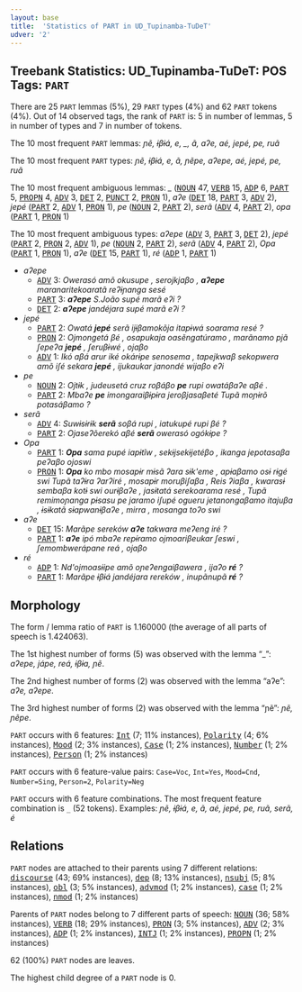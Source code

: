 ```yaml
---
layout: base
title:  'Statistics of PART in UD_Tupinamba-TuDeT'
udver: '2'
---
```


## Treebank Statistics: UD_Tupinamba-TuDeT: POS Tags: `PART`

There are 25 `PART` lemmas (5%), 29 `PART` types (4%) and 62 `PART` tokens (4%).
Out of 14 observed tags, the rank of `PART` is: 5 in number of lemmas, 5 in number of types and 7 in number of tokens.

The 10 most frequent `PART` lemmas: <em>ɲẽ, ɨβɨá, e, _, ã, aʔe, aé, jepé, pe, ruã</em>

The 10 most frequent `PART` types:  <em>ɲẽ, ɨβɨá, e, ã, ɲẽpe, aʔepe, aé, jepé, pe, ruã</em>

The 10 most frequent ambiguous lemmas: <em>_</em> (<tt><a href="tpn_tudet-pos-NOUN.html">NOUN</a></tt> 47, <tt><a href="tpn_tudet-pos-VERB.html">VERB</a></tt> 15, <tt><a href="tpn_tudet-pos-ADP.html">ADP</a></tt> 6, <tt><a href="tpn_tudet-pos-PART.html">PART</a></tt> 5, <tt><a href="tpn_tudet-pos-PROPN.html">PROPN</a></tt> 4, <tt><a href="tpn_tudet-pos-ADV.html">ADV</a></tt> 3, <tt><a href="tpn_tudet-pos-DET.html">DET</a></tt> 2, <tt><a href="tpn_tudet-pos-PUNCT.html">PUNCT</a></tt> 2, <tt><a href="tpn_tudet-pos-PRON.html">PRON</a></tt> 1), <em>aʔe</em> (<tt><a href="tpn_tudet-pos-DET.html">DET</a></tt> 18, <tt><a href="tpn_tudet-pos-PART.html">PART</a></tt> 3, <tt><a href="tpn_tudet-pos-ADV.html">ADV</a></tt> 2), <em>jepé</em> (<tt><a href="tpn_tudet-pos-PART.html">PART</a></tt> 2, <tt><a href="tpn_tudet-pos-ADV.html">ADV</a></tt> 1, <tt><a href="tpn_tudet-pos-PRON.html">PRON</a></tt> 1), <em>pe</em> (<tt><a href="tpn_tudet-pos-NOUN.html">NOUN</a></tt> 2, <tt><a href="tpn_tudet-pos-PART.html">PART</a></tt> 2), <em>serã</em> (<tt><a href="tpn_tudet-pos-ADV.html">ADV</a></tt> 4, <tt><a href="tpn_tudet-pos-PART.html">PART</a></tt> 2), <em>opa</em> (<tt><a href="tpn_tudet-pos-PART.html">PART</a></tt> 1, <tt><a href="tpn_tudet-pos-PRON.html">PRON</a></tt> 1)

The 10 most frequent ambiguous types:  <em>aʔepe</em> (<tt><a href="tpn_tudet-pos-ADV.html">ADV</a></tt> 3, <tt><a href="tpn_tudet-pos-PART.html">PART</a></tt> 3, <tt><a href="tpn_tudet-pos-DET.html">DET</a></tt> 2), <em>jepé</em> (<tt><a href="tpn_tudet-pos-PART.html">PART</a></tt> 2, <tt><a href="tpn_tudet-pos-PRON.html">PRON</a></tt> 2, <tt><a href="tpn_tudet-pos-ADV.html">ADV</a></tt> 1), <em>pe</em> (<tt><a href="tpn_tudet-pos-NOUN.html">NOUN</a></tt> 2, <tt><a href="tpn_tudet-pos-PART.html">PART</a></tt> 2), <em>serã</em> (<tt><a href="tpn_tudet-pos-ADV.html">ADV</a></tt> 4, <tt><a href="tpn_tudet-pos-PART.html">PART</a></tt> 2), <em>Opa</em> (<tt><a href="tpn_tudet-pos-PART.html">PART</a></tt> 1, <tt><a href="tpn_tudet-pos-PRON.html">PRON</a></tt> 1), <em>aʔe</em> (<tt><a href="tpn_tudet-pos-DET.html">DET</a></tt> 15, <tt><a href="tpn_tudet-pos-PART.html">PART</a></tt> 1), <em>ré</em> (<tt><a href="tpn_tudet-pos-ADP.html">ADP</a></tt> 1, <tt><a href="tpn_tudet-pos-PART.html">PART</a></tt> 1)


* <em>aʔepe</em>
  * <tt><a href="tpn_tudet-pos-ADV.html">ADV</a></tt> 3: <em>Owerasó amõ okusupe , serojkjaβo , <b>aʔepe</b> maranaritekoaratã reʔɨɲanga sesé</em>
  * <tt><a href="tpn_tudet-pos-PART.html">PART</a></tt> 3: <em><b>aʔepe</b> S.João supé marã eʔi ?</em>
  * <tt><a href="tpn_tudet-pos-DET.html">DET</a></tt> 2: <em><b>aʔepe</b> jandéjara supé marã eʔi ?</em>
* <em>jepé</em>
  * <tt><a href="tpn_tudet-pos-PART.html">PART</a></tt> 2: <em>Owatá <b>jepé</b> serã ijɨβamokõja itapɨwá soarama resé ?</em>
  * <tt><a href="tpn_tudet-pos-PRON.html">PRON</a></tt> 2: <em>Ojmongetá βé , osapukaja oasẽngatúramo , marãnamo pjã ʃepeʔa <b>jepé</b> , ʃeruβɨwé , ojaβo</em>
  * <tt><a href="tpn_tudet-pos-ADV.html">ADV</a></tt> 1: <em>Ikó aβá arur iké okárɨpe senosema , tapejkwaβ sekopwera amõ iʃé sekara <b>jepé</b> , ijukaukar janondé wijaβo eʔi</em>
* <em>pe</em>
  * <tt><a href="tpn_tudet-pos-NOUN.html">NOUN</a></tt> 2: <em>Ojtɨk , judeusetá cruz roβáβo <b>pe</b> rupi owatáβaʔe aβé .</em>
  * <tt><a href="tpn_tudet-pos-PART.html">PART</a></tt> 2: <em>Mbaʔe <b>pe</b> imongaraiβɨpɨra jeroβjasaβeté Tupã moɲɨrõ potasáβamo ?</em>
* <em>serã</em>
  * <tt><a href="tpn_tudet-pos-ADV.html">ADV</a></tt> 4: <em>Suwɨsɨrɨk <b>serã</b> soβá rupi , iatukupé rupi βé ?</em>
  * <tt><a href="tpn_tudet-pos-PART.html">PART</a></tt> 2: <em>Ojaseʔõerekó aβé <b>serã</b> owerasó ogókɨpe ?</em>
* <em>Opa</em>
  * <tt><a href="tpn_tudet-pos-PART.html">PART</a></tt> 1: <em><b>Opa</b> sama pupé iapɨtĩw , sekɨjsekɨjetéβo , ikanga jepotasaβa peʔaβo ojoswi</em>
  * <tt><a href="tpn_tudet-pos-PRON.html">PRON</a></tt> 1: <em><b>Opa</b> ko mbo mosapɨr mɨsã ʔara sɨk'eme , apɨaβamo osɨ rɨgé swi Tupã taʔɨra ʔarʔiré , mosapɨr moruβiʃaβa , Reis ʔiaβa , kwarasɨ sembaβa kotɨ swi ourɨβaʔe , jasɨtatá serekoarama resé , Tupã remimoɲanga pɨsasu pe jaramo iʃupé ogueru jetanongaβamo itajuβa , ɨsɨkatã sɨapwanɨβaʔe , mirra , mosanga toʔo swi</em>
* <em>aʔe</em>
  * <tt><a href="tpn_tudet-pos-DET.html">DET</a></tt> 15: <em>Marãpe sereków <b>aʔe</b> takwara meʔeng iré ?</em>
  * <tt><a href="tpn_tudet-pos-PART.html">PART</a></tt> 1: <em><b>aʔe</b> ipó mbaʔe repɨ́ramo ojmoariβeukar ʃeswi , ʃemombwerápane reá , ojaβo</em>
* <em>ré</em>
  * <tt><a href="tpn_tudet-pos-ADP.html">ADP</a></tt> 1: <em>Nd'ojmoasɨipe amõ oɲeʔengaiβawera , ijaʔo <b>ré</b> ?</em>
  * <tt><a href="tpn_tudet-pos-PART.html">PART</a></tt> 1: <em>Marãpe ɨβɨá jandéjara rereków , inupãnupã <b>ré</b> ?</em>

## Morphology

The form / lemma ratio of `PART` is 1.160000 (the average of all parts of speech is 1.424063).

The 1st highest number of forms (5) was observed with the lemma “_”: <em>aʔepe, jápe, reá, ɨβɨa, ɲẽ</em>.

The 2nd highest number of forms (2) was observed with the lemma “aʔe”: <em>aʔe, aʔepe</em>.

The 3rd highest number of forms (2) was observed with the lemma “ɲẽ”: <em>ɲẽ, ɲẽpe</em>.

`PART` occurs with 6 features: <tt><a href="tpn_tudet-feat-Int.html">Int</a></tt> (7; 11% instances), <tt><a href="tpn_tudet-feat-Polarity.html">Polarity</a></tt> (4; 6% instances), <tt><a href="tpn_tudet-feat-Mood.html">Mood</a></tt> (2; 3% instances), <tt><a href="tpn_tudet-feat-Case.html">Case</a></tt> (1; 2% instances), <tt><a href="tpn_tudet-feat-Number.html">Number</a></tt> (1; 2% instances), <tt><a href="tpn_tudet-feat-Person.html">Person</a></tt> (1; 2% instances)

`PART` occurs with 6 feature-value pairs: `Case=Voc`, `Int=Yes`, `Mood=Cnd`, `Number=Sing`, `Person=2`, `Polarity=Neg`

`PART` occurs with 6 feature combinations.
The most frequent feature combination is `_` (52 tokens).
Examples: <em>ɲẽ, ɨβɨá, e, ã, aé, jepé, pe, ruã, serã, é</em>


## Relations

`PART` nodes are attached to their parents using 7 different relations: <tt><a href="tpn_tudet-dep-discourse.html">discourse</a></tt> (43; 69% instances), <tt><a href="tpn_tudet-dep-dep.html">dep</a></tt> (8; 13% instances), <tt><a href="tpn_tudet-dep-nsubj.html">nsubj</a></tt> (5; 8% instances), <tt><a href="tpn_tudet-dep-obl.html">obl</a></tt> (3; 5% instances), <tt><a href="tpn_tudet-dep-advmod.html">advmod</a></tt> (1; 2% instances), <tt><a href="tpn_tudet-dep-case.html">case</a></tt> (1; 2% instances), <tt><a href="tpn_tudet-dep-nmod.html">nmod</a></tt> (1; 2% instances)

Parents of `PART` nodes belong to 7 different parts of speech: <tt><a href="tpn_tudet-pos-NOUN.html">NOUN</a></tt> (36; 58% instances), <tt><a href="tpn_tudet-pos-VERB.html">VERB</a></tt> (18; 29% instances), <tt><a href="tpn_tudet-pos-PRON.html">PRON</a></tt> (3; 5% instances), <tt><a href="tpn_tudet-pos-ADV.html">ADV</a></tt> (2; 3% instances), <tt><a href="tpn_tudet-pos-ADP.html">ADP</a></tt> (1; 2% instances), <tt><a href="tpn_tudet-pos-INTJ.html">INTJ</a></tt> (1; 2% instances), <tt><a href="tpn_tudet-pos-PROPN.html">PROPN</a></tt> (1; 2% instances)

62 (100%) `PART` nodes are leaves.

The highest child degree of a `PART` node is 0.

